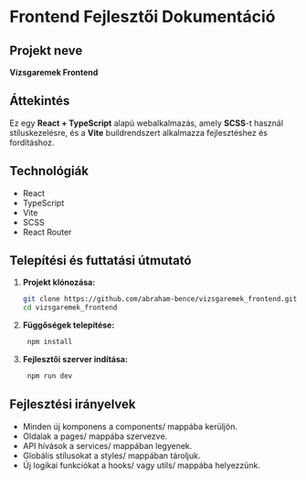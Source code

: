 # Frontend Fejlesztői Dokumentáció

## Projekt neve
**Vizsgaremek Frontend**

## Áttekintés
Ez egy **React + TypeScript** alapú webalkalmazás, amely **SCSS**-t használ stíluskezelésre, és a **Vite** buildrendszert alkalmazza fejlesztéshez és fordításhoz.

## Technológiák
- React
- TypeScript
- Vite
- SCSS
- React Router


## Telepítési és futtatási útmutató

1. **Projekt klónozása:**
   ```bash
   git clone https://github.com/abraham-bence/vizsgaremek_frontend.git
   cd vizsgaremek_frontend
   ```
2. **Függőségek telepítése:**
   ```bash
    npm install
   ```
3. **Fejlesztői szerver indítása:**
   ```bash
    npm run dev
    ```

## Fejlesztési irányelvek
- Minden új komponens a components/ mappába kerüljön.
- Oldalak a pages/ mappába szervezve.
- API hívások a services/ mappában legyenek.
- Globális stílusokat a styles/ mappában tároljuk.
- Új logikai funkciókat a hooks/ vagy utils/ mappába helyezzünk.
